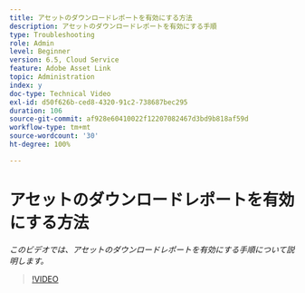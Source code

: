 ```yaml
---
title: アセットのダウンロードレポートを有効にする方法
description: アセットのダウンロードレポートを有効にする手順
type: Troubleshooting
role: Admin
level: Beginner
version: 6.5, Cloud Service
feature: Adobe Asset Link
topic: Administration
index: y
doc-type: Technical Video
exl-id: d50f626b-ced8-4320-91c2-738687bec295
duration: 106
source-git-commit: af928e60410022f12207082467d3bd9b818af59d
workflow-type: tm+mt
source-wordcount: '30'
ht-degree: 100%

---
```


# アセットのダウンロードレポートを有効にする方法

*このビデオでは、アセットのダウンロードレポートを有効にする手順について説明します。*

>[!VIDEO](https://video.tv.adobe.com/v/335463?quality=12&learn=on)
